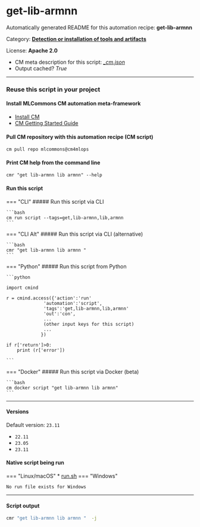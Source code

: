 # get-lib-armnn
Automatically generated README for this automation recipe: **get-lib-armnn**

Category: **[Detection or installation of tools and artifacts](..)**

License: **Apache 2.0**


* CM meta description for this script: *[_cm.json](https://github.com/mlcommons/cm4mlops/tree/main/script/get-lib-armnn/_cm.json)*
* Output cached? *True*

---
### Reuse this script in your project

#### Install MLCommons CM automation meta-framework

* [Install CM](https://docs.mlcommons.org/ck/install)
* [CM Getting Started Guide](https://docs.mlcommons.org/ck/getting-started/)

#### Pull CM repository with this automation recipe (CM script)

```cm pull repo mlcommons@cm4mlops```

#### Print CM help from the command line

````cmr "get lib-armnn lib armnn" --help````

#### Run this script

=== "CLI"
    ##### Run this script via CLI

    ```bash
    cm run script --tags=get,lib-armnn,lib,armnn 
    ```
=== "CLI Alt"
    ##### Run this script via CLI (alternative)


    ```bash
    cmr "get lib-armnn lib armnn " 
    ```

=== "Python"
    ##### Run this script from Python


    ```python

    import cmind

    r = cmind.access({'action':'run'
                  'automation':'script',
                  'tags':'get,lib-armnn,lib,armnn'
                  'out':'con',
                  ...
                  (other input keys for this script)
                  ...
                 })

    if r['return']>0:
        print (r['error'])

    ```


=== "Docker"
    ##### Run this script via Docker (beta)

    ```bash
    cm docker script "get lib-armnn lib armnn" 
    ```
___

#### Versions
Default version: `23.11`

* `22.11`
* `23.05`
* `23.11`

#### Native script being run
=== "Linux/macOS"
     * [run.sh](https://github.com/mlcommons/cm4mlops/tree/main/script/get-lib-armnn/run.sh)
=== "Windows"

    No run file exists for Windows
___
#### Script output
```bash
cmr "get lib-armnn lib armnn "  -j
```